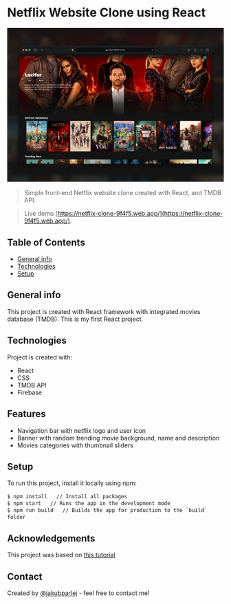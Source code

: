# Netflix Website Clone using React

![Screenshot](./images/netflix-clone-preview.jpg)

> Simple front-end Netflix website clone created with React, and TMDB API.

> Live demo [https://netflix-clone-9f4f5.web.app/](https://netflix-clone-9f4f5.web.app/).

## Table of Contents

- [General info](#general-info)
- [Technologies](#technologies)
- [Setup](#setup)

## General info

This project is created with React framework with integrated movies database (TMDB). This is my first React project.

## Technologies

Project is created with:

- React
- CSS
- TMDB API
- Firebase

## Features

- Navigation bar with netflix logo and user icon
- Banner with random trending movie background, name and description
- Movies categories with thumbnail sliders

## Setup

To run this project, install it locally using npm:

```
$ npm install   // Install all packages
$ npm start   // Runs the app in the development mode
$ npm run build   // Builds the app for production to the `build` folder
```

## Acknowledgements

This project was based on [this tutorial](https://www.youtube.com/watch?v=XtMThy8QKqU&t=11198s)

## Contact

Created by [@jakubparlej](https://jprojects.pl) - feel free to contact me!
